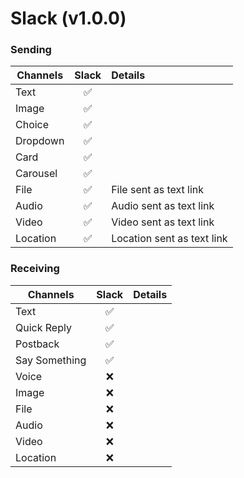 # Slack (v1.0.0)

### Sending

| Channels | Slack | Details                    |
| -------- | :---: | :------------------------- |
| Text     |  ✅   |                            |
| Image    |  ✅   |                            |
| Choice   |  ✅   |                            |
| Dropdown |  ✅   |                            |
| Card     |  ✅   |                            |
| Carousel |  ✅   |                            |
| File     |  ✅   | File sent as text link     |
| Audio    |  ✅   | Audio sent as text link    |
| Video    |  ✅   | Video sent as text link    |
| Location |  ✅   | Location sent as text link |

### Receiving

| Channels      | Slack | Details |
| ------------- | :---: | :------ |
| Text          |  ✅   |         |
| Quick Reply   |  ✅   |         |
| Postback      |  ✅   |         |
| Say Something |  ✅   |         |
| Voice         |  ❌   |         |
| Image         |  ❌   |         |
| File          |  ❌   |         |
| Audio         |  ❌   |         |
| Video         |  ❌   |         |
| Location      |  ❌   |         |
